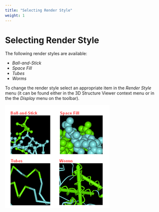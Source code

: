 ```yaml
---
title: "Selecting Render Style"
weight: 1
---
```



# Selecting Render Style

The following render styles are available:

*   _Ball-and-Stick_
*   _Space Fill_
*   _Tubes_
*   _Worms_

To change the render style select an appropriate item in the _Render Style_ menu (it can be found either in the 3D Structure Viewer context menu or in the the _Display_ menu on the toolbar).


![](/images/65929529/65929530.png)
